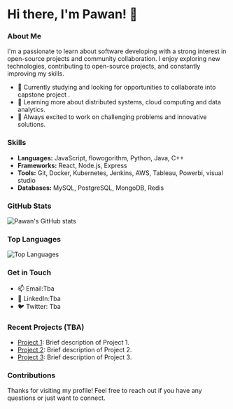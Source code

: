 # Hi there, I'm Pawan! 👋

### About Me

I'm a passionate to learn about software developing with a strong interest in open-source projects and community collaboration. I enjoy exploring new technologies, contributing to open-source projects, and constantly improving my skills.

- 💼 Currently studying and looking for opportunities to collaborate into capstone project .
- 🌱 Learning more about distributed systems, cloud computing and data analytics.
- 🚀 Always excited to work on challenging problems and innovative solutions.

### Skills

- **Languages:** JavaScript, flowogorithm, Python, Java, C++
- **Frameworks:** React, Node.js, Express
- **Tools:** Git, Docker, Kubernetes, Jenkins, AWS, Tableau, Powerbi, visual studio
- **Databases:** MySQL, PostgreSQL, MongoDB, Redis

### GitHub Stats

![Pawan's GitHub stats](https://github-readme-stats.vercel.app/api?username=pawann-sng&show_icons=true&theme=radical)

### Top Languages

![Top Languages](https://github-readme-stats.vercel.app/api/top-langs/?username=pawann-sng&layout=compact&theme=radical)

### Get in Touch

- 📫 Email:Tba
- 💼 LinkedIn:Tba
- 🐦 Twitter: Tba

### Recent Projects (TBA)

- [Project 1](https://github.com/pawann-sng/project1): Brief description of Project 1.
- [Project 2](https://github.com/pawann-sng/project2): Brief description of Project 2.
- [Project 3](https://github.com/pawann-sng/project3): Brief description of Project 3.

### Contributions

Thanks for visiting my profile! Feel free to reach out if you have any questions or just want to connect.
